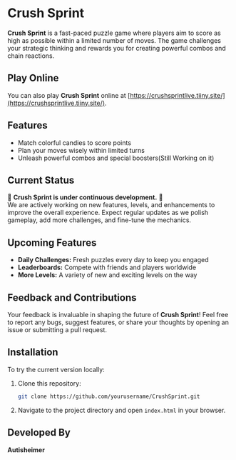 
# Crush Sprint

**Crush Sprint** is a fast-paced puzzle game where players aim to score as high as possible within a limited number of moves. The game challenges your strategic thinking and rewards you for creating powerful combos and chain reactions. 

## Play Online

You can also play **Crush Sprint** online at [https://crushsprintlive.tiiny.site/](https://crushsprintlive.tiiny.site/).

## Features

- Match colorful candies to score points
- Plan your moves wisely within limited turns
- Unleash powerful combos and special boosters(Still Working on it)

## Current Status

🚧 **Crush Sprint is under continuous development.** 🚧  
We are actively working on new features, levels, and enhancements to improve the overall experience. Expect regular updates as we polish gameplay, add more challenges, and fine-tune the mechanics.

## Upcoming Features

- **Daily Challenges:** Fresh puzzles every day to keep you engaged
- **Leaderboards:** Compete with friends and players worldwide
- **More Levels:** A variety of new and exciting levels on the way

## Feedback and Contributions

Your feedback is invaluable in shaping the future of **Crush Sprint**! Feel free to report any bugs, suggest features, or share your thoughts by opening an issue or submitting a pull request.

## Installation

To try the current version locally:
1. Clone this repository:
   ```bash
   git clone https://github.com/yourusername/CrushSprint.git
   ```
2. Navigate to the project directory and open `index.html` in your browser.

## Developed By

**Autisheimer**

